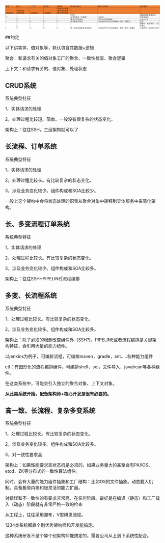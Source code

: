 ![img_1.png](img_1.png)

##约定

以下讲实体、值对象等，默认包含其数据+逻辑

聚合：和请求有关的值对象工厂的聚合、一致性检查、聚合逻辑

上下文：和请求有关的、值对象、处理状态

## CRUD系统

系统典型特征

1，实体请求的处理

2，处理过程比较短、简单。一般没有很复杂的状态变化。

架构上：往往SSH，三层架构就可以了

## 长流程、订单系统

系统典型特征

1，实体请求的处理

2，处理过程比较长。有比较复杂的状态变化。

3，涉及业务变化较少。组件构成和SOA比较少。

一般上这个架构中会将状态处理的职责从聚合对象中转移到实体服务中来简化架构。

## 长、多变流程订单系统

系统典型特征

1，实体请求的处理

2，处理过程比较长。有比较复杂的状态变化。

3，涉及业务变化较少。组件构成和SOA比较多。

架构上：往往SSH+PIPELINE|流程编排



## 多变、长流程系统

系统典型特征

1，处理过程比较长。有比较复杂的状态变化。

2，涉及业务变化较多。组件构成和SOA比较多。

架构上：除了必须的增删改查组件外（SSH?)，PIPELINE或者流程编排是关键架构特征，会引用大量的能力组件。

以jenkins为例子，可编排流程，可编排maven，gradle，ant.....各种能力组件

etl：有图形化的流程编排组件，可编排shell，sql，文件导入，javabean等各种组件。

在这类系统中，可能会引入独立的聚合对象、上下文对象。

**从此类系统开始，配备架构师+核心开发是很有必要的。**
## 高一致、长流程、复杂多变系统

系统典型特征

1，处理过程比较长。有比较复杂的状态变化。

2，涉及业务变化较多。组件构成和SOA比较多。

3，对一致性要求高

架构上：如果性能要求高状态机是必须的。如果业务量大的甚至会有PAXOS、etcd、ZK等分布式的一致性算法组件。

同时，会有大量的能力组件抽象和工厂结构：比如OS的文件抽象。动态载入机制。具备极简内核和极灵活的能力扩展。

对错误和不一致性的有要求非常高、在任何阶段。最好是在编译（静态）和工厂载入（动态）阶段就有非常严格一致的检查

从工程上，往往采用瀑布，V型研发流程。

1234类系统都靠个别优秀架构师和开发能搞定。

这种系统研发不是个靠个别架构师能搞定的，需要公司从上到下系统性配合。

